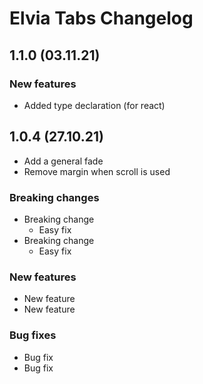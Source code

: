 # Elvia Tabs Changelog

## 1.1.0 (03.11.21)

### New features

- Added type declaration (for react)

## 1.0.4 (27.10.21)

- Add a general fade
- Remove margin when scroll is used

### Breaking changes

- Breaking change
  - Easy fix
- Breaking change
  - Easy fix

### New features

- New feature
- New feature

### Bug fixes

- Bug fix
- Bug fix
